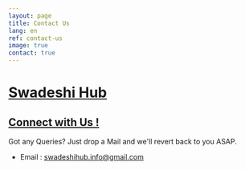 ```yaml
---
layout: page
title: Contact Us
lang: en
ref: contact-us
image: true
contact: true
---
```


# <a href="#">Swadeshi Hub

## <a href="#">Connect with Us !</a>

Got any Queries? Just drop a Mail and we'll revert back to you ASAP.

* Email : <a href="#">swadeshihub.info@gmail.com</a>